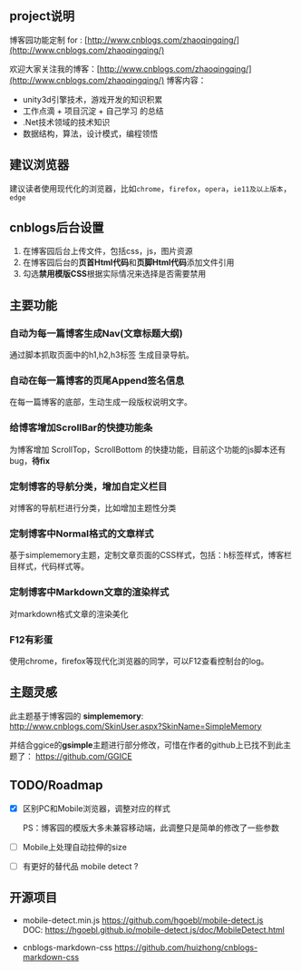 ## project说明
博客园功能定制 for : [http://www.cnblogs.com/zhaoqingqing/](http://www.cnblogs.com/zhaoqingqing/)

欢迎大家关注我的博客：[http://www.cnblogs.com/zhaoqingqing/](http://www.cnblogs.com/zhaoqingqing/)
博客内容：

- unity3d引擎技术，游戏开发的知识积累
- 工作点滴 + 项目沉淀 + 自己学习 的总结
- .Net技术领域的技术知识
- 数据结构，算法，设计模式，编程领悟

## 建议浏览器
建议读者使用现代化的浏览器，比如`chrome`，`firefox`，`opera`，`ie11及以上版本`，`edge`

## cnblogs后台设置
1. 在博客园后台上传文件，包括css，js，图片资源
2. 在博客园后台的**页首Html代码**和**页脚Html代码**添加文件引用
3. 勾选**禁用模版CSS**根据实际情况来选择是否需要禁用

## 主要功能

### 自动为每一篇博客生成Nav(文章标题大纲)
通过脚本抓取页面中的h1,h2,h3标签 生成目录导航。

### 自动在每一篇博客的页尾Append签名信息
在每一篇博客的底部，生动生成一段版权说明文字。

### 给博客增加ScrollBar的快捷功能条
为博客增加 ScrollTop，ScrollBottom 的快捷功能，目前这个功能的js脚本还有bug，**待fix**

### 定制博客的导航分类，增加自定义栏目
对博客的导航栏进行分类，比如增加主题性分类

### 定制博客中Normal格式的文章样式
基于simplememory主题，定制文章页面的CSS样式，包括：h标签样式，博客栏目样式，代码样式等。

### 定制博客中Markdown文章的渲染样式
对markdown格式文章的渲染美化

### F12有彩蛋

使用chrome，firefox等现代化浏览器的同学，可以F12查看控制台的log。

## 主题灵感

此主题基于博客园的 **simplememory**: http://www.cnblogs.com/SkinUser.aspx?SkinName=SimpleMemory

并结合ggice的**gsimple**主题进行部分修改，可惜在作者的github上已找不到此主题了： https://github.com/GGICE

## TODO/Roadmap

- [x] 区别PC和Mobile浏览器，调整对应的样式 

  PS：博客园的模版大多未兼容移动端，此调整只是简单的修改了一些参数

- [ ] Mobile上处理自动拉伸的size
- [ ] 有更好的替代品 mobile detect ?



## 开源项目

- mobile-detect.min.js https://github.com/hgoebl/mobile-detect.js
  <br/>​DOC: https://hgoebl.github.io/mobile-detect.js/doc/MobileDetect.html

- cnblogs-markdown-css  https://github.com/huizhong/cnblogs-markdown-css
